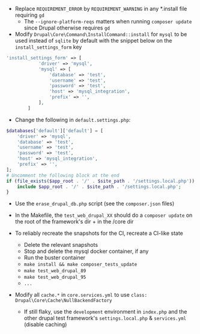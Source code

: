 - Replace `REQUIREMENT_ERROR` by `REQUIREMENT_WARNING` in any *.install file requiring `gd`
  - The `--ignore-platform-reqs` matters when running `composer update` since Drupal otherwise requires `gd`
- Modify `Drupal\Core\Command\InstallCommand::install` for `mysql` to be used instead of `sqlite` by default with the snippet below on the `install_settings_form` key
```php
'install_settings_form' => [
            'driver' => 'mysql',
            'mysql' => [
                'database' => 'test',
                'username' => 'test',
                'password' => 'test',
                'host' => 'mysql_integration',
                'prefix' => '',
            ],
        ]
```
- Change the following in `default.settings.php`:
```php
$databases['default']['default'] = [
    'driver' => 'mysql',
    'database' => 'test',
    'username' => 'test',
    'password' => 'test',
    'host' => 'mysql_integration',
    'prefix' => '',
];
# Uncomment the following block at the end
if (file_exists($app_root . '/' . $site_path . '/settings.local.php')) {
    include $app_root . '/' . $site_path . '/settings.local.php';
}
```
- Use the `erase_drupal_db.php` script (see the `composer.json` files)

- In the Makefile, the `test_web_drupal_XX` should do a `composer update` on the root of the framework's dir + in the /core dir
- To reliably recreate the snapshots for the CI, recreate a CI-like state
  - Delete the relevant snapshots
  - Stop and delete the mysql docker container, if any
  - Run the buster container
  - `make install && make composer_tests_update`
  - `make test_web_drupal_89`
  - `make test_web_drupal_95`
  - `...`
- Modify all `cache.*` in `core.services.yml` to use `class: Drupal\Core\Cache\NullBackendFactory`
  - If still flaky, use the `development` environment in `index.php` and the other drupal test framework's `settings.local.php` & `services.yml` (disable caching)
